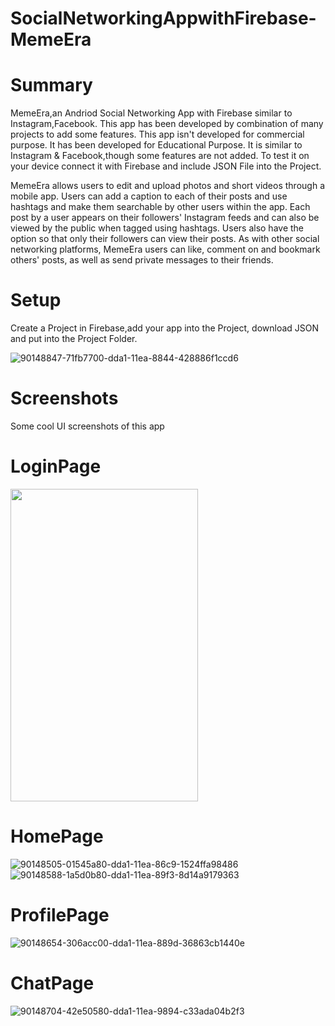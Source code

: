 # SocialNetworkingAppwithFirebase-MemeEra

# Summary

MemeEra,an Andriod Social Networking App with Firebase similar to Instagram,Facebook. 
This app has been developed by combination of many projects to add some features.
This app isn't developed for commercial purpose. It has been developed for Educational Purpose. 
It is similar to Instagram & Facebook,though some features are not added.
To test it on your device connect it with Firebase and include JSON File into the Project.

MemeEra allows users to edit and upload photos and short videos through a mobile app. Users can add a caption to each of their posts and use hashtags and make them searchable by other users within the app. Each post by a user appears on their followers' Instagram feeds and can also be viewed by the public when tagged using hashtags. Users also have the option so that only their followers can view their posts.
As with other social networking platforms, MemeEra users can like, comment on and bookmark others' posts, as well as send private messages to their friends.

# Setup

Create a Project in Firebase,add your app into the Project, download JSON and put into the Project Folder.

 ![90148847-71fb7700-dda1-11ea-8844-428886f1ccd6](https://user-images.githubusercontent.com/57454647/136692534-669eb9fe-f06d-423a-a793-ec1ce152c2a3.png)

# Screenshots

Some cool UI screenshots of this app
 
# LoginPage
<img src="https://user-images.githubusercontent.com/57454647/136692574-01019839-8500-4f03-a631-7600b8f6181f.jpg" width="300" height="500">

# HomePage
![90148505-01545a80-dda1-11ea-86c9-1524ffa98486](https://user-images.githubusercontent.com/57454647/136692580-bc33529a-2746-4bd9-a524-7065f971bb9c.jpg)
![90148588-1a5d0b80-dda1-11ea-89f3-8d14a9179363](https://user-images.githubusercontent.com/57454647/136692581-3edb8abb-8531-4df2-a9f5-ceae878231db.jpg)

# ProfilePage
![90148654-306acc00-dda1-11ea-889d-36863cb1440e](https://user-images.githubusercontent.com/57454647/136692587-93c60bb4-5e08-456e-82d1-5ec94e55bf99.jpg)
  
# ChatPage
![90148704-42e50580-dda1-11ea-9894-c33ada04b2f3](https://user-images.githubusercontent.com/57454647/136692598-a09e0034-5575-4de7-93aa-603876b9127c.jpg)

